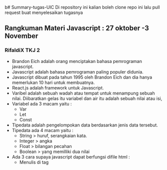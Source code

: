 b# Summary-tugas-UIC
Di repository ini kalian boleh clone repo ini lalu pull request buat menyelesaikan tugasnya

## Rangkuman Materi Javascript : 27 oktober -3 November 
### RifaldiX TKJ 2
* Brandon Eich adalah orang menciptakan bahasa pemrograman javascript.
* Javascript adalah bahasa pemrograman paling populer didunia.
* Javascript dibuat pada tahun 1995 oleh Brandon Eich dan dia hanya memerlukan 10 hari untuk membuatnya.
* React.js adalah framework untuk Javascript.
* Varibel adalah sebuah wadah atau tempat untuk menampung sebuah nilai. Diibaratkan gelas itu variabel dan air itu adalah sebuah nilai atau isi,
* Variabel ada 3 macam yaitu :
    * Var
    * Let
    * Const
* Tipedata adalah pengelompokan data berdasarkan jenis data tersebut.
* Tipedata ada 4 macam yaitu :
    * String > huruf, serangkaian kata.
    * Integer > angka
    * Float > bilangan pecahan 
    * Boolean > yang memilliki dua nilai
* Ada 3 cara supaya javascript dapat berfungsi difile html :
    * Menulis di tag <script>
    * Menulis javascript pada eksternal file
    * Menulis pada atribut html

### Kasih Sri Wulandari
Pada pertemuan rabu kemarin yaitu membahas mengenai JavaScript, Pengenalan Variabel, dan Tipe data di JavaScript. 
JAVASCRIPT
JavaScript diciptakan pada tahun 1995 oleh Brendan Eich. JavaScript juga sangat dibutuhkan untuk membuat halaman web. Selain itu, JavaScript juga memiliki beberapa keunggulan, yaitu: 
* Dapat dikolaborasikan, JavaScript dapat bersahabat dengan PHP. Mengapa? Karena jika ada fungsi yang tidak bisa dijalankan oleh PHP, kita bisa menjalankannya dengan memakai JavaScript.
* Mudah untuk dipelajari, JavaScript dipilih untuk digunakan oleh web developer karena terbilang cukup sederhana. Selain itu, untuk urusan tampilan pasti kita akan membutuhkan JavaScript ketika ingin membuat suatu aplikasi. 
* Sangat ringan, karena dengan menggunakan JavaScript, prosesnya akan lebih mudah dan tidak membutuhkan waktu yang lama. Hal inilah yang membuat javaScript disebut-sebut mempunyai keunggulan sangat ringan untuk digunakan. 

* PENGENALAN VARIABEL 
Secara singkatnya variabel adalah sebuah nama yang mewakili sebuah nilai. Maksudnya bagaimana? Jadi, bisa di ibaratkan piring adalah sebuah nama, dan nasi adalah nilainya. Untuk membuat variabel di JavaScript, caranya ada di modul "Belajar JavaScript untuk pemula". Untuk menampilkan sebuah nilai dari sebuah variabel di JavaScript, yaitu: 
  * console.log() untuk menampilkan output ke console JavaScript
  * document.write() untuk menampilkan output ke document HTML 
  * alert() untuk menampilkan output ke jendela dialog. 

* MENGENAL TIPE DATA DI JAVASCRIPT
    * Untuk mengenal tipe data di JavaScript,  kalau untuk pemula ada 4 tipe data, yaitu:
        * String, yaitu tipe data yang berisi teks atau huruf. 
        * Integer, yaitu tipe data yang berisi angka, number, atau bilangan bulat. 
        * Ploat, yaitu tipe data yang berisi bilangan pecahan atau bisa disebut seperti ini, kalau ada "." (titik) dan "," (koma) pada angka tersebut, 
          berarti angka tersebut adalah bilangan pecahan atau Ploat. 
        * Boolean, yaitu tipe data yang mencakup dua nilai atau lebih ke logika.

### Munandar 
* Sejarah javascript⤵️
JavaScript pertama kali diperkenalkan oleh Netscape pada tahun 1995. Pada awalnya bahasa yang sekarang disebut JavaScript ini dulunya dinamai “LiveScript” yang berfungsi sebagai bahasa sederhana untuk browser.
* pencipta⤵️
JavaScript di ciptakan olehBrendon eich
* Pengenalan Variabel & Tipe data di Javascript⤵️
variabel adalah sebuah nama yang mewakili sebuah nilai,kata kunci variabel di javascript adalah "var".Namun setelah di rilisnya ES6 penggunaan "var" biasanya digantikan dengan "const" atau
"let".
* Menampilkan Variabel⤵️
Untuk bisa menampilkan sebuah nilai dari sebuah variabel kita bisa 
memanggilnya dengan tiga fungsi di Javascript :
    - Fungsi console.log() untuk menampilkan output ke console Javascript
    - Fungsi document.write() untuk menampilkan output ke document HTML
    - Fungsi alert() untuk menampilkan output ke jendela dialog
* Tipe data dalam JavaScript ⤵️    
    - String => tipe data yg menampung nilai teks atau kalimat
    - integer => tipe data yg menampung nilai angka (bilangan bulat)
    - float => tipe data yg menampung nilai angka (bilangan pecahan)
    - boolean => tipe data yang hanya mempunyai dua nilai, yakni benar (True) atau salah (False)

### Rr. Risa Siptiani
Pada tahun 1995, seorang karyawan yang bernama Brendan Eich  dari perusahaan
Netscape di minta untuk membuat bahasa scripting seperti Java
namun dapat diterapkan pada browser, ia akhirnya mendesain
bahasa pemporgraman baru yang inspirasi fitur-fiturnya ia dapatkan
dari Java, Scheme, dan self.
Ia berhasil      
membuat bahasa pemprograman tersebut selama 10 hari dan ia beri
nama Mocha programming languange. Karena beberapa alasan
nama Mocha akhirnya beralih nama menjadi Livescript. 
Setelah itu Netscape akhirnya bekerja sama dengan Oracle
karena Oracle memiliki lisensi Java pada saat itu, kerja sama
tersebut membuat nama bahasa pemprograman tersebut berubah
menjadi JavaScript yang asalnya LiveScript menjadi Javascript, pada saat itu Java merupakan bahasa
pemprograman yang powerfull jadi NetScape memanfaatkan hal ini dan itu berhasil membuat nama
JavaScript dikenal dunia. JavaScript adalah bahasa paling populer di dunia,Javascript adalah bahasa pemprograman yang berfokus di web 
language,dan JavaScript adalah bahasa yang mudah di pahami.

* PRAKTEK
Menulis di tag <script>
Dengan memasukan perintah
Console.log
Document.write
Alert

* MENGENAL APA ITU VARIABEL
Jadi variabel adalah sebuah nama yang mewakili sebuah nilai. Istilah sederhanya ibarat sebuah piring yang diisi oleh buah,piring berfungsi sebagai variabel dan buah berfungsi sebagai nilai.

* MENAMPILKAN VARIABEL
Untuk bisa menampilkan sebuah nilai dari sebuah variabel kita bisa 
memanggilnya dengan tiga fungsi di Javascript :
    • Fungsi console.log() untuk menampilkan output ke console Javascript
    • Fungsi document.write() untuk menampilkan output ke document HTML
    • Fungsi alert() untuk menampilkan output ke jendela dialog

* ADA 4 TIPE DATA JAVASCRIPT
    * String, Adalah tipe data yang berisi seperti huruf,teks,dan caharacter
    * Integer,Adalah tipe data yang berisi number/angka
    * Float,Adalah tipe data yang berisi bilangan desimal atau pecahan
    * Boolean,Adalah tipe data yang memiliki dua nilai,yaitu true/false.
### Salsa Bila Aprilia
Bahasa pemrograman javascript pertama kali di temukan pada tahun 1995 oleh seorang karyawan yang bernama Brendan Eich.Javascript pertama kali di beri nama Mocha yang kemudian di ubah menjadi LiveScript dan akhirnya di ubah lagi menjadi JavaScript karena kebutuhan marketing.
Awalnya,JavaScript hanya berfokus pada penggunaan website.Namun seiring berjalannya waktu,javascript berperan penting juga di server,game,dekstop,IoT dan sebagainya.
JavaScript merupakan bahasa yang paling populer di dunia.Karena pada tahun 2021, javascript menjadi bahasa pemrograman yang paling banyak digunakan.
JavaScript adalah bahasa pemrograman yang berfokus di web language dan JavaScript merupakan bahasa yang mudah untuk di pelajari.
Di dalam bahasa pemrograman javascript,ada yang bernama variabel dan tipe data.
Variabel adalah sebuah nama yang mewakili sebuah nilai.Kalau di ibaratkan,variabel adalah tempat untuk menampung sebuah nilai.
Cara membuat variabel yang umum di gunakan adalah menggunakan var,namun bisa juga menggunakan let dan const.
Tipe data adalah jenis jenis data yang di simpan di dalam variabel.
Ada tipe data string (teks),integer/angka (bilangan bulat),Float (bilangan pecahan) dan boolean (yang memiliki dua nilai True & False).

## Rangkuman Materi Javascript : 3 November - 10 November 
### Munandar XI TKJ 4
Pengenalan 4 jenis operator yang ada di Javascript
Setelah kita belajar tipe data di javascript dan sudah memahami 
implementasinya di dalam codingan. Kali ini kita akan belajar tentang jenis-jenis 
operator yang ada di JavaScript. Lalu apa yang disebut sebagai operator itu ? Yaitu 
sebuah simbol yang digunakan untuk melakukan operasi pada suatu nilai dan 
variabel. Di Javascript secara umum ada 6 jenis tipe operator yang biasa di gunakan, 
yaitu :
• Operator Aritmatika;
• Operator Penugasan (Assignment);
• Operator relasi atau perbandingan;
• Operator Logika;

* Operator Aritmatika pada JavaScript
Operator artimatika merupakan operator seperti penjumalah, pengurangan, 
pembagian, perkalian, dst. Mungkin kalian sudah memahami hal ini, karena mungkin 
kalian sudah ahli dalam operator jenis ini karena ini adalah dasar dalam belajar 
Matematika.
Nama Operator Simbol yang digunakan:
Penjumlahan (+)
Pengurangan( -)
Perkalian (*)
Pemangkatan( **)
Pembagian (/)
Sisa Bagi (%)

* Operator penugasan pada JavaScript
Operator penugasan adalah operator yang digunakan untuk memberikan tugas 
kepada variabel. Biasanya digunakan untuk mengisi variabel atau mengisi kembali 
sebuah nilai pada variabel.
Kita akan berkenalan dulu dengan simbol dari operator penugasan yang ada pada 
javascript.
Nama Operator Simbol:
Pengisian nilai (=)
Pengisian dan penambahan (+=)
Pengisian dan pengurangan (-=)
Pengisian dan perkalian (*=)
Pengisian dan pemangkatan (**=)
Pengisian dan pembagian (/=)
Pengisian dan sisa bagi (%=)

* Operator Perbandingan pada JavaScript
Operator perbandingan adalah operator yang digunakan untuk membandingkan
dua buah nilai.
Operator yang dihasilkan dari operasi perbandingan adalah true atau false.
Mari kita lihat simbol dari operator perbandingan di bawah ini :
Nama Operator Simbol
Lebih besar( >)
Lebih kecil (<)
Sama dengan (==) atau (===)
Tidak sama dengan( != )atau (!==)
Lebih besar sama dengan (>=)
Lebih kecil sama dengan (<=)
    * note : Perbedaan antara( == )dan( ===) adalah : 
    (==) : Hanya akan membandingkan nilai saja
    (===) : Akan membandingkan nilai serta tipe datanya juga

* Operator Logika pada JavaScript
Operator logika digunakan untuk melakukan operasi terhadap dua buah nilai 
boolean.
Simbol dari operator ini seperti di bawah :
Nama Operator Simbol
Logika AND (&&)
Logika OR (||)
Negasi/Kebalikan (!)

### Salsa Bila Aprilia XI TKJ 2
Operator adalah sebuah simbol yang digunakan untuk melakukan operasi pada suatu nilai dan variabel.
Di JavaScript ada 4 operator,yaitu:
* Operator Aritmatika
    Di dalam operator ini ada simbol penjumlahan (+),
    pengurangan (-),perkalian (),pemangkatan (*),
    pembagian (/),dan sisa bagi atau modulo (%).
* Operator Penugasan
    Operator Penugasan adalah operator yang 
    digunakan untuk memberikan tugas kepada 
    variabel.Simbolnya yaitu,pengisian nilai (=),
    penambahan nilai (+=),pengurangan nilai (-=),
    perkalian nilai (=),pemangkatan nilai (*=),
    pembagian nilai (/=),sisa bagi atau modulo nilai 
    (%=).
* Operator Perbandingan
    Operator Perbandingan adalah operator yang 
    digunakan untuk membandingkan dua nilai.
    Operator yang di hasilkan nya adalah True dan
    False.Simbolnya yaitu,lebih besar (>),lebih kecil
    (<),sama dengan (==) untuk membandingkan nilai 
    saja,sama dengan (===) untuk membandingkan 
    nilai serta tipe datanya,tidak sama dengan (!=)
    atau (!==),lebih besar sama dengan (>=),dan lebih 
    kecil sama dengan (<=).
* Operator Logika
    Operator Logika digunakan untuk melakukan 
    operasi terhadap dua nilai boolean.
    Simbolnya yaitu,logika AND (&&),logika OR (||),dan
    negasi atau kebalikan (!)

### Dewi Suminar X TKJ 3
4 Jenis Operator Yang Ada di Javascript
Operator yaitu sebuah simbol yang digunakan untuk melakukan operasi pada suatu nilai dan variabel. Di javascript secara umum ada 6 jenis tipe operator yang biasa digunakan yaitu:
    * Operator Aritmatika;
    * Operator Penugasan (Assigment)
    * Operator Relasi atau Perbandingan;
    * Operator Logika;

* Operator Aritmatika pada javascript
Operator Aritmatika merupakan operator seperti penjumlahan, pengurangan, pembagian, perkalian, dst.
Nama Operator dan Simbol yang digunakan
    * Penjumlahan (+)
    * Pengurangan (-)
    * Perkalian (*)
    * Pembagian (/)
    * Sisa bagi (%)

* Operator Penugasan pada javascript
Operator penugasan adalah operator yang digunakan untuk memberi tugas kepada variabel. Biasanya digunakan untuk mengisi variabel atau mengisi kembali sebuah nilai pada variabel.
    Nama Operator dan Simbolnya 
    * Pengisian nilai (=)
    * Pengisian dan Penambahan (+=)
    * Pengisian dan Pengurangan (-=)
    * Pengisian dan Perkalian (*=)
    * Pengisian dan Pemangkatan (**=)
    * Pengisian dan Pembagian (/=)
    * Pengisian dan Sisa bagi (%)

* Operator Perbandingan pada javascript
Operator perbandingan adalah operator yang digunakan untuk membandingkan dua buah nilai. Operator yang dihasilkan dari operasi perbandingan adalah true atau false.
    Nama Operator dan Simbolnya
    * Lebih besar (>)
    * Lebih kecil (<)
    * Sama dengan (==) atau (===)
    * Tidak sama dengan (!==) atau (!===)
    * Lebih besar sama dengan (>=)
    * Lebih kecil sama dengan (<=)
    * Note= Perbedaan antara == dan === adalah
        * == : Hanya akan membandingkan nilai saja
        * === : Akan membandingkan nilai serta tipe datanya juga

* Operator Logika pada javascript
Operator logika digunakan untuk melakukan operasi terhadap dua belah nilai boolean
    Nama Operator dan Simbolnya
    * Logika AND (&&)
    * Logika OR (||)
    * Negasi/ Kebalikan (!)
### Kasih Sri Wulandari
Operator yaitu sebuah simbol yang digunakan untuk melakukan operasi pada suatu nilai variabel. Di Javascript secara umum ada 6 tipe operator, yaitu:
    - Operator Aritmatika
    - Operator Penugasan
    - Operator Perbandingan
    - Operator Logika
    - Operator Bitwise
    - Operator Ternary
Tetapi yang akan kita pelajari terlebih dahulu ada 4 jenis, yaitu Operator aritmatika, penugasan, perbandingan, dan logika. 
     
* Operator Aritmatika
Yaitu operator yang berfungsi untuk melakukan operasi-operasi aritmatika seperti penjumlahan, pengurangan, perkalian, pembagian, dan masih banyak lagi. Nama operator dan simbolnya yaitu seperti :
    - Penjumlahan (+)
    - Pengurangan (-)
    - Perkalian (*)
    - Pemangkatan (**)
    - Pembagian (/)
    - Sisa bagi/Modulus (%)
 
* Operator Penugasan
Operator penugasan digunakan untuk memberikan atau memodifikasi nilai ke dalam sebuah variabel. Berikut beberapa nama operator beserta simbolnya : 
    - Pengisian nilai (=)
    - Pengisian dan penambahan (+=)
    - Pengisian dan pengurangan (-=)
    - Pengisian dan perkalian (*=)
    - Pengisian dan pemangkatan (**=)
    - Pengisian dan pembagian (/=)
    - Pengisian dan sisa bagi (%=)
     
* Operator perbandingan 
Operator perbandingan digunakan untuk membandingkan suatu nilai dari masing-masing operan. Nama operator dan simbolnya yaitu :
    - Lebih besar (>)
    - Lebih kecil (<)
    - Sama dengan (== atau ===)
    - Tidak sama dengan (!= atau !==)
    - Lebih besar sama dengan (>=)
    - Lebih kecil sama dengan (<=) •PERBEDAAN ANTARA == DAN === YAITU:
        == : Hanya akan membandingkan nilai saja
        === : Akan membandingkan nilai seta tipe datanya juga. 
            
* Operator Logika
Operator logika digunakan di dalam operasi yang hanya dapat menghasilkan nilai benar (true) dan salah (false). Atau bisa disebut operasi terhadap dua buah nilai boolean. Operator dan simbolnya yaitu :
    - Logika AND (&&)
    - Logika OR (||)
    - Kebalikan NOT (!)

### Rr Risa 
Operator adalah
sebuah simbol yang digunakan untuk melakukan operasi pada suatu nilai dan variabel.
Di Javascript secara umum ada 6 jenis tipe operator yang biasa di gunakan, namun yang akan di pelajari hanya ada 4 karena yang 2 digunakan pada bahasa mesin.4 operator yang akan dipelajari yaitu :
• Operator Aritmatika;
• Operator Penugasan (Assignment);
• Operator relasi atau perbandingan;
• Operator Logika;

* Operator Aritmatika pada JavaScript
Operator artimatika merupaka operator 
sepert penjumalah,pengurangan,
pembagian,perkalian, pemangkatan,dan sisa bagi.

Simbol operator aritmatika :
•Penjumlahan ( + )
•Pengurangan ( - )
•Perkalian ( * )
•Pemangkatan ( ** )
•Pembagian ( / )
•Sisa Bagi  ( % )

* Operator penugasan pada JavaScript
Operator penugasan adalah operator yang digunakan untuk memberikan tugas 
kepada variabel.

simbol dari operator penugasan pada 
javascript :
•Pengisian nilai  ( =
)
•Pengisian dan penambahan  ( +=
)
•Pengisian dan pengurangan ( -=
)
•Pengisian dan perkalian ( *=
 )
•Pengisian dan pemangkatan ( **=
)
•Pengisian dan pembagian ( /=
 )
•Pengisian dan sisa bagi ( %= )

* Operator Perbandingan pada JavaScript
Operator perbandingan adalah operator yang digunakan untuk membandingkan
dua buah nilai.

Simbol dari operator perbandingan :
•Lebih besar  ( > )
•Lebih kecil  ( < )
•Sama dengan  ( == ) atau ( ===
)
•Tidak sama dengan  ( != )atau( !==
)
•Lebih besar sama dengan( >=
)
•Lebih kecil sama dengan ( <=
 )

 Perbedaan antara( == )dan( === )adalah : 
( == ): Hanya akan membandingkan nilai    
            saja.
 ( === ) : Akan membandingkan nilai serta     
                tipe datanya juga.

* Operator Logika pada JavaScript
Operator logika digunakan untuk melakukan operasi terhadap dua buah nilai 
boolean.

Simbol dari operator  :
•Logika AND ( &&
)
•Logika OR  ( ||
)
•Negasi/Kebalikan ( !
)